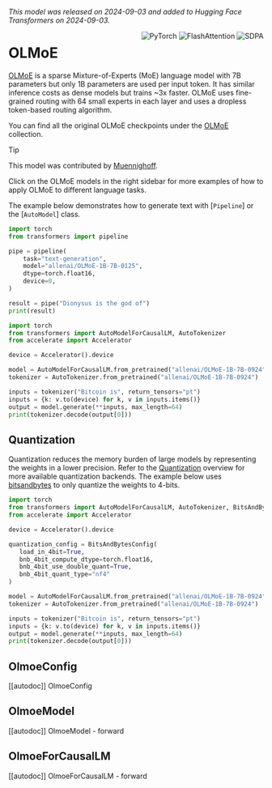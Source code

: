 <!--

Licensed under the Apache License, Version 2.0 (the "License"); you may not use this file except in compliance with
the License. You may obtain a copy of the License at

http://www.apache.org/licenses/LICENSE-2.0

Unless required by applicable law or agreed to in writing, software distributed under the License is distributed on
an "AS IS" BASIS, WITHOUT WARRANTIES OR CONDITIONS OF ANY KIND, either express or implied. See the License for the
specific language governing permissions and limitations under the License.

⚠️ Note that this file is in Markdown but contain specific syntax for our doc-builder (similar to MDX) that may not be
rendered properly in your Markdown viewer.

-->
*This model was released on 2024-09-03 and added to Hugging Face Transformers on 2024-09-03.*

<div style="float: right;">
<div class="flex flex-wrap space-x-1">
<img alt="PyTorch" src="https://img.shields.io/badge/PyTorch-DE3412?style=flat&logo=pytorch&logoColor=white">
<img alt="FlashAttention" src="https://img.shields.io/badge/%E2%9A%A1%EF%B8%8E%20FlashAttention-eae0c8?style=flat">
<img alt="SDPA" src="https://img.shields.io/badge/SDPA-DE3412?style=flat&logo=pytorch&logoColor=white">
</div>
</div>

# OLMoE

[OLMoE](https://huggingface.co/papers/2409.02060) is a sparse Mixture-of-Experts (MoE) language model with 7B parameters but only 1B parameters are used per input token. It has similar inference costs as dense models but trains ~3x faster. OLMoE uses fine-grained routing with 64 small experts in each layer and uses a dropless token-based routing algorithm.

You can find all the original OLMoE checkpoints under the [OLMoE](https://huggingface.co/collections/allenai/olmoe-november-2024-66cf678c047657a30c8cd3da) collection.

> [!TIP]
> This model was contributed by [Muennighoff](https://huggingface.co/Muennighoff).
>
> Click on the OLMoE models in the right sidebar for more examples of how to apply OLMoE to different language tasks.

The example below demonstrates how to generate text with [`Pipeline`] or the [`AutoModel`] class.

<hfoptions id="usage">
<hfoption id="Pipeline">

```py
import torch
from transformers import pipeline

pipe = pipeline(
    task="text-generation",
    model="allenai/OLMoE-1B-7B-0125",
    dtype=torch.float16,
    device=0,
)

result = pipe("Dionysus is the god of")
print(result)
```

</hfoption>
<hfoption id="AutoModel">

```py
import torch
from transformers import AutoModelForCausalLM, AutoTokenizer
from accelerate import Accelerator

device = Accelerator().device

model = AutoModelForCausalLM.from_pretrained("allenai/OLMoE-1B-7B-0924", attn_implementation="sdpa", dtype="auto", device_map="auto").to(device)
tokenizer = AutoTokenizer.from_pretrained("allenai/OLMoE-1B-7B-0924")

inputs = tokenizer("Bitcoin is", return_tensors="pt")
inputs = {k: v.to(device) for k, v in inputs.items()}
output = model.generate(**inputs, max_length=64)
print(tokenizer.decode(output[0]))
```

## Quantization

Quantization reduces the memory burden of large models by representing the weights in a lower precision. Refer to the [Quantization](../quantization/overview) overview for more available quantization backends.
The example below uses [bitsandbytes](../quantization/bitsandbytes) to only quantize the weights to 4-bits.

```py
import torch
from transformers import AutoModelForCausalLM, AutoTokenizer, BitsAndBytesConfig
from accelerate import Accelerator

device = Accelerator().device

quantization_config = BitsAndBytesConfig(
   load_in_4bit=True,
   bnb_4bit_compute_dtype=torch.float16,
   bnb_4bit_use_double_quant=True,
   bnb_4bit_quant_type="nf4"
)

model = AutoModelForCausalLM.from_pretrained("allenai/OLMoE-1B-7B-0924", attn_implementation="sdpa", dtype="auto", device_map="auto", quantization_config=quantization_config).to(device)
tokenizer = AutoTokenizer.from_pretrained("allenai/OLMoE-1B-7B-0924")

inputs = tokenizer("Bitcoin is", return_tensors="pt")
inputs = {k: v.to(device) for k, v in inputs.items()}
output = model.generate(**inputs, max_length=64)
print(tokenizer.decode(output[0]))
```

## OlmoeConfig

[[autodoc]] OlmoeConfig

## OlmoeModel

[[autodoc]] OlmoeModel
    - forward

## OlmoeForCausalLM

[[autodoc]] OlmoeForCausalLM
    - forward

